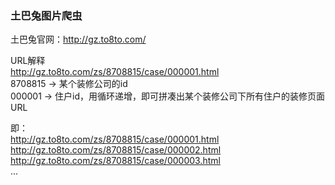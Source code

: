 ### 土巴兔图片爬虫
土巴兔官网：http://gz.to8to.com/

URL解释  
http://gz.to8to.com/zs/8708815/case/000001.html  
8708815 -> 某个装修公司的id  
000001  -> 住户id，用循环递增，即可拼凑出某个装修公司下所有住户的装修页面URL  

即：  
http://gz.to8to.com/zs/8708815/case/000001.html  
http://gz.to8to.com/zs/8708815/case/000002.html  
http://gz.to8to.com/zs/8708815/case/000003.html  
...
